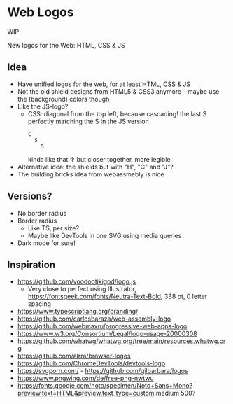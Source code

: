 # Web Logos

WIP

New logos for the Web: HTML, CSS & JS

## Idea

- Have unified logos for the web, for at least HTML, CSS & JS
- Not the old shield designs from HTML5 & CSS3 anymore - maybe use the (background) colors though
- Like the JS-logo?
  - CSS: diagonal from the top left, because cascading! the last S perfectly matching the S in the JS version
    ```
    C
      S
        S
    ```
    kinda like that ↑ but closer together, more legible
- Alternative idea: the shields but with "H", "C" and "J"?
- The building bricks idea from webassmebly is nice

## Versions?

- No border radius
- Border radius
  - Like TS, per size?
  - Maybe like DevTools in one SVG using media queries
- Dark mode for sure!

## Inspiration

- https://github.com/voodootikigod/logo.js
  - Very close to perfect using Illustrator, https://fontsgeek.com/fonts/Neutra-Text-Bold, 338 pt, 0 letter spacing
- https://www.typescriptlang.org/branding/
- https://github.com/carlosbaraza/web-assembly-logo
- https://github.com/webmaxru/progressive-web-apps-logo
- https://www.w3.org/Consortium/Legal/logo-usage-20000308
- https://github.com/whatwg/whatwg.org/tree/main/resources.whatwg.org
- https://github.com/alrra/browser-logos
- https://github.com/ChromeDevTools/devtools-logo
- https://svgporn.com/ - https://github.com/gilbarbara/logos
- https://www.pngwing.com/de/free-png-nwtwu
- https://fonts.google.com/noto/specimen/Noto+Sans+Mono?preview.text=HTML&preview.text_type=custom medium 500?
